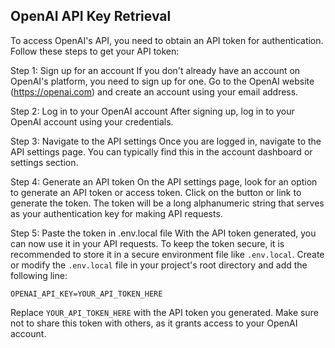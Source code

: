 ## OpenAI API Key Retrieval

To access OpenAI's API, you need to obtain an API token for authentication. Follow these steps to get your API token:

Step 1: Sign up for an account
If you don't already have an account on OpenAI's platform, you need to sign up for one. Go to the OpenAI website (https://openai.com) and create an account using your email address.

Step 2: Log in to your OpenAI account
After signing up, log in to your OpenAI account using your credentials.

Step 3: Navigate to the API settings
Once you are logged in, navigate to the API settings page. You can typically find this in the account dashboard or settings section.

Step 4: Generate an API token
On the API settings page, look for an option to generate an API token or access token. Click on the button or link to generate the token. The token will be a long alphanumeric string that serves as your authentication key for making API requests.

Step 5: Paste the token in .env.local file
With the API token generated, you can now use it in your API requests. To keep the token secure, it is recommended to store it in a secure environment file like `.env.local`. Create or modify the `.env.local` file in your project's root directory and add the following line:

```
OPENAI_API_KEY=YOUR_API_TOKEN_HERE
```

Replace `YOUR_API_TOKEN_HERE` with the API token you generated. Make sure not to share this token with others, as it grants access to your OpenAI account.
